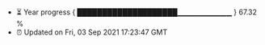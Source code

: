 - ⏳ Year progress { ████████████████████▁▁▁▁▁▁▁▁▁▁ } 67.32 %
- ⏰ Updated on Fri, 03 Sep 2021 17:23:47 GMT

